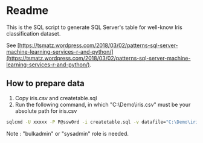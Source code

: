 # Readme

This is the SQL script to generate SQL Server's table for well-know Iris classification dataset.

See [https://tsmatz.wordpress.com/2018/03/02/patterns-sql-server-machine-learning-services-r-and-python/](https://tsmatz.wordpress.com/2018/03/02/patterns-sql-server-machine-learning-services-r-and-python/).

## How to prepare data

1. Copy iris.csv and createtable.sql
2. Run the following command, in which "C:\Demo\iris.csv" must be your absolute path for iris.csv

```bash
sqlcmd -U xxxxx -P P@ssw0rd -i createtable.sql -v datafile="C:\Demo\iris.csv"
```

Note : "bulkadmin" or "sysadmin" role is needed.